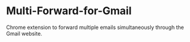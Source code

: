 # Multi-Forward-for-Gmail
Chrome extension to forward multiple emails simultaneously through the Gmail website.
